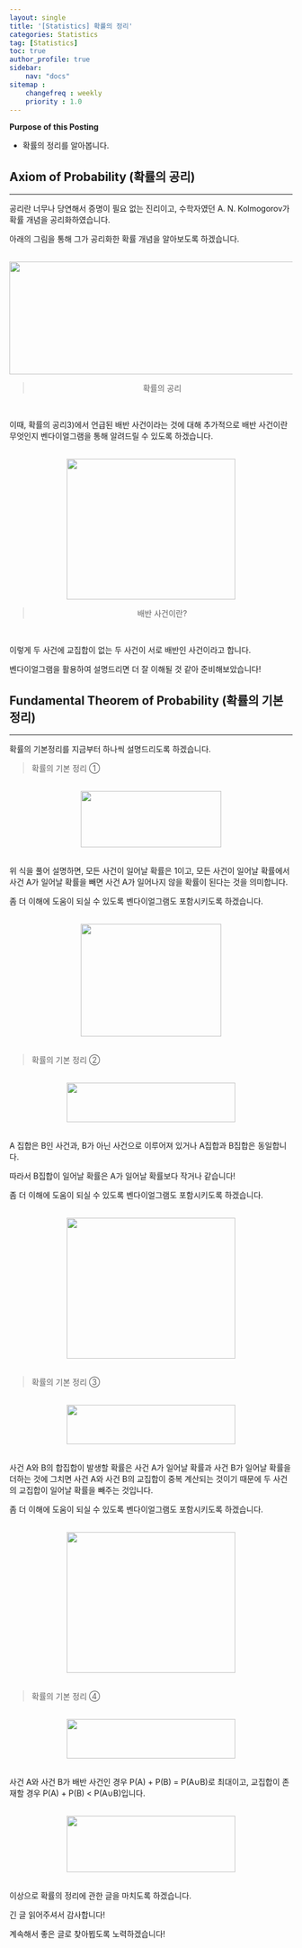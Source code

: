 ```yaml
---
layout: single
title: '[Statistics] 확률의 정리'
categories: Statistics
tag: [Statistics]
toc: true
author_profile: true
sidebar:
    nav: "docs"
sitemap :
    changefreq : weekly
    priority : 1.0
---
```


**Purpose of this Posting**
- 확률의 정리를 알아봅니다.


## **Axiom of Probability (확률의 공리)**

---

공리란 너무나 당연해서 증명이 필요 없는 진리이고, 수학자였던 A. N. Kolmogorov가 확률 개념을 공리화하였습니다.

아래의 그림을 통해 그가 공리화한 확률 개념을 알아보도록 하겠습니다.

<br>

<center><img src="https://user-images.githubusercontent.com/97859215/206822105-4187bf65-7049-4947-b375-0d2f66b3c180.png" width="700" height="200"></center>

> <center>확률의 공리</center>

<br>

이때, 확률의 공리3)에서 언급된 배반 사건이라는 것에 대해 추가적으로 배반 사건이란 무엇인지 벤다이얼그램을 통해 알려드릴 수 있도록 하겠습니다.

<br>

<center><img src="https://user-images.githubusercontent.com/97859215/206822140-3ec0265e-4fdd-47bf-a8dc-3f9f0a1e9006.png" width="300" height="250"></center>

> <center>배반 사건이란?</center>

<br>

이렇게 두 사건에 교집합이 없는 두 사건이 서로 배반인 사건이라고 합니다. 

벤다이얼그램을 활용하여 설명드리면 더 잘 이해될 것 같아 준비해보았습니다!

## **Fundamental Theorem of Probability (확률의 기본정리)**

---

확률의 기본정리를 지금부터 하나씩 설명드리도록 하겠습니다.

> 확률의 기본 정리 ① 

<br>

<center><img src="https://user-images.githubusercontent.com/97859215/206822163-8edfad08-d16a-407f-90a0-432da3062305.png" width="250" height="100"></center>


<br>


위 식을 풀어 설명하면, 모든 사건이 일어날 확률은 1이고, 모든 사건이 일어날 확률에서 사건 A가 일어날 확률을 빼면 사건 A가 일어나지 않을 확률이 된다는 것을 의미합니다.

좀 더 이해에 도움이 되실 수 있도록 벤다이얼그램도 포함시키도록 하겠습니다.

<br>

<center><img src="https://user-images.githubusercontent.com/97859215/206822194-331e8f62-4908-421b-831b-217f1a75cad0.png" width="250" height="200"></center>


<br>

> 확률의 기본 정리 ②

<br>

<center><img src="https://user-images.githubusercontent.com/97859215/206822210-2ac97401-8f9e-45fe-9aa9-d88efb1c4ad3.png" width="300" height="70"></center>


<br>

A 집합은 B인 사건과, B가 아닌 사건으로 이루어져 있거나 A집합과 B집합은 동일합니다.

따라서 B집합이 일어날 확률은 A가 일어날 확률보다 작거나 같습니다!

좀 더 이해에 도움이 되실 수 있도록 벤다이얼그램도 포함시키도록 하겠습니다.

<br>

<center><img src="https://user-images.githubusercontent.com/97859215/206822247-8e6a569c-aa11-452c-b139-3e7efbd93057.png" width="300" height="250"></center>


<br>

> 확률의 기본 정리 ③  

<br>

<center><img src="https://user-images.githubusercontent.com/97859215/206822276-e8fb9ed2-d032-42d9-8a9c-08cf9b528f97.png" width="300" height="70"></center>


<br>

사건 A와 B의 합집합이 발생할 확률은 사건 A가 일어날 확률과 사건 B가 일어날 확률을 더하는 것에 그치면 사건 A와 사건 B의 교집합이 중복 계산되는 것이기 때문에 두 사건의 교집합이 일어날 확률을 빼주는 것입니다.

좀 더 이해에 도움이 되실 수 있도록 벤다이얼그램도 포함시키도록 하겠습니다.

<br>

<center><img src="https://user-images.githubusercontent.com/97859215/206822312-e959c96a-7e06-46a2-99ce-3ffa10739f7f.png" width="300" height="250"></center>


<br>

> 확률의 기본 정리 ④

<br>

<center><img src="https://user-images.githubusercontent.com/97859215/206822345-93c2f27a-4dff-460c-ae5c-17552b709af6.png" width="300" height="70"></center>


<br>

사건 A와 사건 B가 배반 사건인 경우 P(A) + P(B) = P(A∪B)로 최대이고, 교집합이 존재할 경우 P(A) + P(B) < P(A∪B)입니다.

<br>

<center><img src="https://user-images.githubusercontent.com/97859215/206822354-cfd8b0fb-56bd-4c23-9c96-115ab201a354.png" width="300" height="100"></center>


<br>

이상으로 확률의 정리에 관한 글을 마치도록 하겠습니다.

긴 글 읽어주셔서 감사합니다! 

계속해서 좋은 글로 찾아뵙도록 노력하겠습니다!